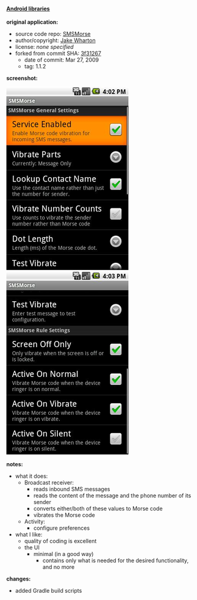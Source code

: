 #### [Android libraries](https://github.com/warren-bank/Android-libraries/tree/JakeWharton/SMSMorse)

__original application:__

* source code repo: [SMSMorse](https://github.com/JakeWharton/SMSMorse)
* author/copyright: [Jake Wharton](https://github.com/JakeWharton)
* license: _none specified_
* forked from commit SHA: [3f31267](https://github.com/JakeWharton/SMSMorse/tree/3f3126739b5b65f3abf14eb3a4b794626965406f)
  * date of commit: Mar 27, 2009
  * tag: 1.1.2

__screenshot:__

![SMSMorse](./.screenshots/1.jpg)
![SMSMorse](./.screenshots/2.jpg)

__notes:__

* what it does:
  * Broadcast receiver:
    * reads inbound SMS messages
    * reads the content of the message and the phone number of its sender
    * converts either/both of these values to Morse code
    * vibrates the Morse code
  * Activity:
    * configure preferences
* what I like:
  * quality of coding is excellent
  * the UI
    * minimal (in a good way)
      * contains only what is needed for the desired functionality, and no more

__changes:__

* added Gradle build scripts
